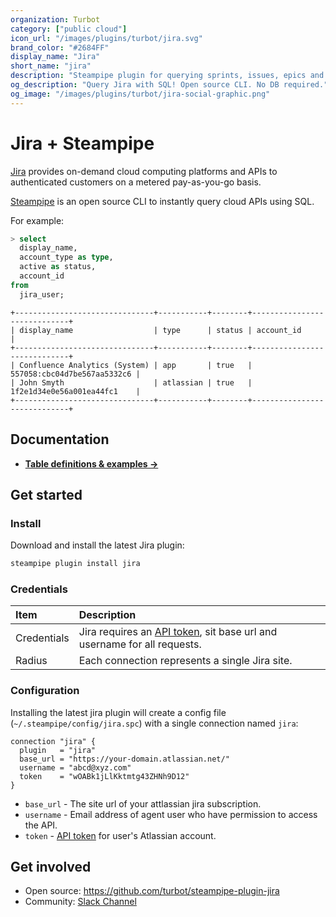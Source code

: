 ```yaml
---
organization: Turbot
category: ["public cloud"]
icon_url: "/images/plugins/turbot/jira.svg"
brand_color: "#2684FF"
display_name: "Jira"
short_name: "jira"
description: "Steampipe plugin for querying sprints, issues, epics and more from Jira."
og_description: "Query Jira with SQL! Open source CLI. No DB required."
og_image: "/images/plugins/turbot/jira-social-graphic.png"
---
```


# Jira + Steampipe

[Jira](https://www.atlassian.com/software/jira) provides on-demand cloud computing platforms and APIs to authenticated customers on a metered pay-as-you-go basis.

[Steampipe](https://steampipe.io) is an open source CLI to instantly query cloud APIs using SQL.

For example:

```sql
> select
  display_name,
  account_type as type,
  active as status,
  account_id
from
  jira_user;
```

```
+-------------------------------+-----------+--------+-----------------------------+
| display_name                  | type      | status | account_id                  |
+-------------------------------+-----------+--------+-----------------------------+
| Confluence Analytics (System) | app       | true   | 557058:cbc04d7be567aa5332c6 |
| John Smyth                    | atlassian | true   | 1f2e1d34e0e56a001ea44fc1    |
+-------------------------------+-----------+--------+-----------------------------+
```

## Documentation

- **[Table definitions & examples →](/plugins/turbot/jira/tables)**

## Get started

### Install

Download and install the latest Jira plugin:

```bash
steampipe plugin install jira
```

### Credentials

| Item        | Description                                                                                                                            |
| :---------- | :------------------------------------------------------------------------------------------------------------------------------------- |
| Credentials | Jira requires an [API token](https://id.atlassian.com/manage-profile/security/api-tokens), sit base url and username for all requests. |
| Radius      | Each connection represents a single Jira site.                                                                                         |

<!-- | Permissions | Grant the `ReadOnlyAccess` policy to your user or role.                                                                                | -->

### Configuration

Installing the latest jira plugin will create a config file (`~/.steampipe/config/jira.spc`) with a single connection named `jira`:

```hcl
connection "jira" {
  plugin   = "jira"
  base_url = "https://your-domain.atlassian.net/"
  username = "abcd@xyz.com"
  token    = "wOABk1jLlKktmtg43ZHNh9D12"
}
```

- `base_url` - The site url of your attlassian jira subscription.
- `username` - Email address of agent user who have permission to access the API.
- `token` - [API token](https://id.atlassian.com/manage-profile/security/api-tokens) for user's Atlassian account.

## Get involved

- Open source: https://github.com/turbot/steampipe-plugin-jira
- Community: [Slack Channel](https://join.slack.com/t/steampipe/shared_invite/zt-oij778tv-lYyRTWOTMQYBVAbtPSWs3g)
